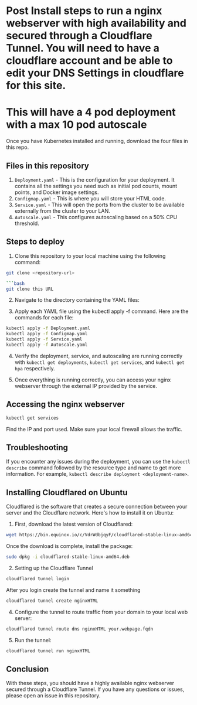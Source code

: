 # Post Install steps to run a nginx webserver with high availability and secured through a Cloudflare Tunnel. You will need to have a cloudflare account and be able to edit your DNS Settings in cloudflare for this site.

# This will have a 4 pod deployment with a max 10 pod autoscale

Once you have Kubernetes installed and running, download the four files in this repo. 

## Files in this repository

1. `Deployment.yaml` - This is the configuration for your deployment. It contains all the settings you need such as initial pod counts, mount points, and Docker image settings.  
2. `Configmap.yaml` - This is where you will store your HTML code.
3. `Service.yaml` - This will open the ports from the cluster to be available externally from the cluster to your LAN.
4. `Autoscale.yaml` - This configures autoscaling based on a 50% CPU threshold.

## Steps to deploy

1. Clone this repository to your local machine using the following command:

```bash
git clone <repository-url>

```bash
git clone this URL
```
2. Navigate to the directory containing the YAML files:

3. Apply each YAML file using the kubectl apply -f <filename> command. Here are the commands for each file:
```bash
kubectl apply -f Deployment.yaml
kubectl apply -f Configmap.yaml
kubectl apply -f Service.yaml
kubectl apply -f Autoscale.yaml
```

4. Verify the deployment, service, and autoscaling are running correctly with `kubectl get deployments`, `kubectl get services`, and `kubectl get hpa` respectively.

5. Once everything is running correctly, you can access your nginx webserver through the external IP provided by the service.

## Accessing the nginx webserver
```bash
kubectl get services
```
Find the IP and port used. Make sure your local firewall allows the traffic.

## Troubleshooting

If you encounter any issues during the deployment, you can use the `kubectl describe` command followed by the resource type and name to get more information. For example, `kubectl describe deployment <deployment-name>`.


## Installing Cloudflared on Ubuntu

Cloudflared is the software that creates a secure connection between your server and the Cloudflare network. Here's how to install it on Ubuntu:

1. First, download the latest version of Cloudflared:

```bash
wget https://bin.equinox.io/c/VdrWdbjqyF/cloudflared-stable-linux-amd64.deb
```
Once the download is complete, install the package:

```bash
sudo dpkg -i cloudflared-stable-linux-amd64.deb
```
2. Setting up the Cloudflare Tunnel
```bash
cloudflared tunnel login
```
After you login create the tunnel and name it something
```bash
cloudflared tunnel create nginxHTML
```
4. Configure the tunnel to route traffic from your domain to your local web server:
```bash
cloudflared tunnel route dns nginxHTML your.webpage.fqdn
```
5. Run the tunnel:
```bash
cloudflared tunnel run nginxHTML
```

## Conclusion

With these steps, you should have a highly available nginx webserver secured through a Cloudflare Tunnel. If you have any questions or issues, please open an issue in this repository.